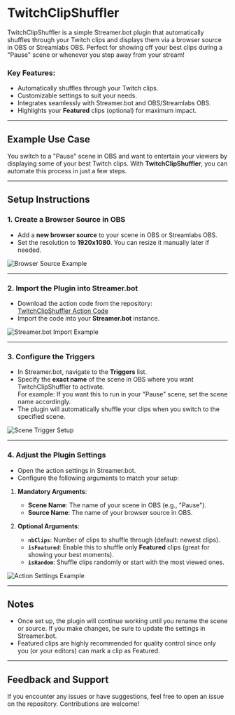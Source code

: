 # TwitchClipShuffler

TwitchClipShuffler is a simple Streamer.bot plugin that automatically shuffles through your Twitch clips and displays them via a browser source in OBS or Streamlabs OBS. Perfect for showing off your best clips during a "Pause" scene or whenever you step away from your stream!

### Key Features:
- Automatically shuffles through your Twitch clips.
- Customizable settings to suit your needs.
- Integrates seamlessly with Streamer.bot and OBS/Streamlabs OBS.
- Highlights your **Featured** clips (optional) for maximum impact.

---

## Example Use Case

You switch to a "Pause" scene in OBS and want to entertain your viewers by displaying some of your best Twitch clips. With **TwitchClipShuffler**, you can automate this process in just a few steps.

---

## Setup Instructions

### 1. Create a Browser Source in OBS
- Add a **new browser source** to your scene in OBS or Streamlabs OBS.  
- Set the resolution to **1920x1080**. You can resize it manually later if needed.

![Browser Source Example](https://github.com/user-attachments/assets/54120888-38d8-4d5a-b2fb-1bf1d3826302)

---

### 2. Import the Plugin into Streamer.bot
- Download the action code from the repository:  
  [TwitchClipShuffler Action Code](https://github.com/justedave0/TwitchClipShuffler/blob/main/importToStreamer.Bot)  
- Import the code into your **Streamer.bot** instance.

![Streamer.bot Import Example](https://github.com/user-attachments/assets/f422e3a5-76a5-4dfa-9a20-2f024fa7e9db)

---

### 3. Configure the Triggers
- In Streamer.bot, navigate to the **Triggers** list.  
- Specify the **exact name** of the scene in OBS where you want TwitchClipShuffler to activate.  
  For example: If you want this to run in your "Pause" scene, set the scene name accordingly.  
- The plugin will automatically shuffle your clips when you switch to the specified scene.

![Scene Trigger Setup](https://github.com/user-attachments/assets/9b0474b2-52e3-4f31-b9b8-573f59b1decc)

---

### 4. Adjust the Plugin Settings
- Open the action settings in Streamer.bot.  
- Configure the following arguments to match your setup:

1. **Mandatory Arguments**:
   - **Scene Name**: The name of your scene in OBS (e.g., "Pause").
   - **Source Name**: The name of your browser source in OBS.

2. **Optional Arguments**:
   - **`nbClips`**: Number of clips to shuffle through (default: newest clips).
   - **`isFeatured`**: Enable this to shuffle only **Featured** clips (great for showing your best moments).
   - **`isRandom`**: Shuffle clips randomly or start with the most viewed ones.

![Action Settings Example](https://github.com/user-attachments/assets/8b8757b7-2a45-4840-8491-3ad8bb13a3aa)

---

## Notes
- Once set up, the plugin will continue working until you rename the scene or source. If you make changes, be sure to update the settings in Streamer.bot.
- Featured clips are highly recommended for quality control since only you (or your editors) can mark a clip as Featured.

---

## Feedback and Support
If you encounter any issues or have suggestions, feel free to open an issue on the repository. Contributions are welcome!
